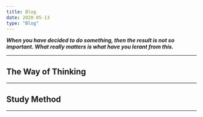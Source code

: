 ```yaml
---
title: Blog
date: 2020-05-13
type: "Blog"
---
```


**_When you have decided to do something, then the result is not so important. What really matters is what have you lerant from this._**

---

## The Way of Thinking

---

## Study Method

---

